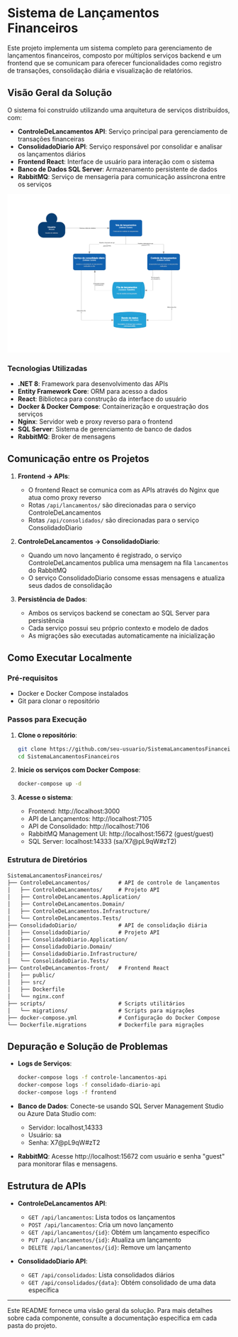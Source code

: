 # Sistema de Lançamentos Financeiros

Este projeto implementa um sistema completo para gerenciamento de lançamentos financeiros, composto por múltiplos serviços backend e um frontend que se comunicam para oferecer funcionalidades como registro de transações, consolidação diária e visualização de relatórios.

## Visão Geral da Solução


O sistema foi construído utilizando uma arquitetura de serviços distribuídos, com:

- **ControleDeLancamentos API**: Serviço principal para gerenciamento de transações financeiras
- **ConsolidadoDiario API**: Serviço responsável por consolidar e analisar os lançamentos diários
- **Frontend React**: Interface de usuário para interação com o sistema
- **Banco de Dados SQL Server**: Armazenamento persistente de dados
- **RabbitMQ**: Serviço de mensageria para comunicação assíncrona entre os serviços

![Sistema de Lançamentos Financeiros](./solucao.drawio.png)

### Tecnologias Utilizadas

- **.NET 8**: Framework para desenvolvimento das APIs
- **Entity Framework Core**: ORM para acesso a dados
- **React**: Biblioteca para construção da interface do usuário
- **Docker & Docker Compose**: Containerização e orquestração dos serviços
- **Nginx**: Servidor web e proxy reverso para o frontend
- **SQL Server**: Sistema de gerenciamento de banco de dados
- **RabbitMQ**: Broker de mensagens

## Comunicação entre os Projetos

1. **Frontend → APIs**:
   - O frontend React se comunica com as APIs através do Nginx que atua como proxy reverso
   - Rotas `/api/lancamentos/` são direcionadas para o serviço ControleDeLancamentos
   - Rotas `/api/consolidados/` são direcionadas para o serviço ConsolidadoDiario

2. **ControleDeLancamentos → ConsolidadoDiario**:
   - Quando um novo lançamento é registrado, o serviço ControleDeLancamentos publica uma mensagem na fila `lancamentos` do RabbitMQ
   - O serviço ConsolidadoDiario consome essas mensagens e atualiza seus dados de consolidação

3. **Persistência de Dados**:
   - Ambos os serviços backend se conectam ao SQL Server para persistência
   - Cada serviço possui seu próprio contexto e modelo de dados
   - As migrações são executadas automaticamente na inicialização

## Como Executar Localmente

### Pré-requisitos

- Docker e Docker Compose instalados
- Git para clonar o repositório

### Passos para Execução

1. **Clone o repositório**:
   ```bash
   git clone https://github.com/seu-usuario/SistemaLancamentosFinanceiros.git
   cd SistemaLancamentosFinanceiros
   ```

2. **Inicie os serviços com Docker Compose**:
   ```bash
   docker-compose up -d
   ```

3. **Acesse o sistema**:
   - Frontend: http://localhost:3000
   - API de Lançamentos: http://localhost:7105
   - API de Consolidado: http://localhost:7106
   - RabbitMQ Management UI: http://localhost:15672 (guest/guest)
   - SQL Server: localhost:14333 (sa/X7@pL9qW#zT2)

### Estrutura de Diretórios

```
SistemaLancamentosFinanceiros/
├── ControleDeLancamentos/         # API de controle de lançamentos
│   ├── ControleDeLancamentos/     # Projeto API
│   ├── ControleDeLancamentos.Application/
│   ├── ControleDeLancamentos.Domain/
│   ├── ControleDeLancamentos.Infrastructure/
│   └── ControleDeLancamentos.Tests/
├── ConsolidadoDiario/             # API de consolidação diária
│   ├── ConsolidadoDiario/         # Projeto API
│   ├── ConsolidadoDiario.Application/
│   ├── ConsolidadoDiario.Domain/
│   ├── ConsolidadoDiario.Infrastructure/
│   └── ConsolidadoDiario.Tests/
├── ControleDeLancamentos-front/   # Frontend React
│   ├── public/
│   ├── src/
│   ├── Dockerfile
│   └── nginx.conf
├── scripts/                       # Scripts utilitários
│   └── migrations/                # Scripts para migrações
├── docker-compose.yml             # Configuração do Docker Compose
└── Dockerfile.migrations          # Dockerfile para migrações
```

## Depuração e Solução de Problemas

- **Logs de Serviços**:
  ```bash
  docker-compose logs -f controle-lancamentos-api
  docker-compose logs -f consolidado-diario-api
  docker-compose logs -f frontend
  ```

- **Banco de Dados**:
  Conecte-se usando SQL Server Management Studio ou Azure Data Studio com:
  - Servidor: localhost,14333
  - Usuário: sa
  - Senha: X7@pL9qW#zT2

- **RabbitMQ**:
  Acesse http://localhost:15672 com usuário e senha "guest" para monitorar filas e mensagens.

## Estrutura de APIs

- **ControleDeLancamentos API**:
  - `GET /api/lancamentos`: Lista todos os lançamentos
  - `POST /api/lancamentos`: Cria um novo lançamento
  - `GET /api/lancamentos/{id}`: Obtém um lançamento específico
  - `PUT /api/lancamentos/{id}`: Atualiza um lançamento
  - `DELETE /api/lancamentos/{id}`: Remove um lançamento

- **ConsolidadoDiario API**:
  - `GET /api/consolidados`: Lista consolidados diários
  - `GET /api/consolidados/{data}`: Obtém consolidado de uma data específica

---

Este README fornece uma visão geral da solução. Para mais detalhes sobre cada componente, consulte a documentação específica em cada pasta do projeto.
